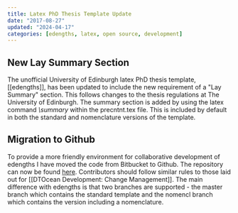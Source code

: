 ```yaml
---
title: Latex PhD Thesis Template Update
date: "2017-08-27"
updated: "2024-04-17"
categories: [edengths, latex, open source, development]
---
```


## New Lay Summary Section

The unofficial University of Edinburgh latex PhD thesis template, [[edengths]],
has been updated to include the new requirement of a "Lay Summary" section.
This follows changes to the thesis regulations at The University of Edinburgh.
The summary section is added by using the latex command _\summary_ within the
precntnt.tex file. This is included by default in both the standard and
nomenclature versions of the template.

## Migration to Github

To provide a more friendly environment for collaborative development of
edengths I have moved the code from Bitbucket to Github. The repository can now
be found [here](https://github.com/H0R5E/edengths). Contributors should follow
similar rules to those laid out for [[DTOcean Development&colon; Change Management]].
The main difference with edengths is that two branches are supported - the
master branch which contains the standard template and the nomencl branch which
contains the version including a nomenclature.
